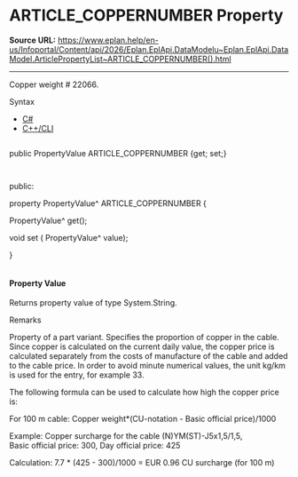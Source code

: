 # ARTICLE_COPPERNUMBER Property

**Source URL:** https://www.eplan.help/en-us/Infoportal/Content/api/2026/Eplan.EplApi.DataModelu~Eplan.EplApi.DataModel.ArticlePropertyList~ARTICLE_COPPERNUMBER().html

---

Copper weight # 22066.

Syntax

- [C#](#i-syntax-CS)
- [C++/CLI](#i-syntax-CPP2005)

```
```
public PropertyValue ARTICLE_COPPERNUMBER {get; set;}
```
```

```
```
public:

property PropertyValue^ ARTICLE_COPPERNUMBER {

   PropertyValue^ get();

   void set (    PropertyValue^ value);

}
```
```

#### Property Value

Returns property value of type System.String.

Remarks

Property of a part variant. Specifies the proportion of copper in the cable. Since copper is calculated on the current daily value, the copper price is calculated separately from the costs of manufacture of the cable and added to the cable price. In order to avoid minute numerical values, the unit kg/km is used for the entry, for example 33.

The following formula can be used to calculate how high the copper price is:

For 100 m cable: Copper weight\*(CU-notation - Basic official price)/1000

Example: Copper surcharge for the cable (N)YM(ST)-J5x1,5/1,5, Basic official price: 300, Day official price: 425

Calculation: 7.7 \* (425 - 300)/1000 = EUR 0.96 CU surcharge (for 100 m)
